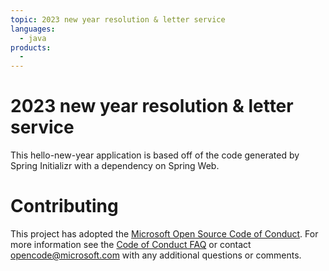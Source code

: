```yaml
---
topic: 2023 new year resolution & letter service
languages:
  - java
products:
  - 
---
```


# 2023 new year resolution & letter service

This hello-new-year application is based off of the code generated by Spring Initializr with a dependency on Spring Web.

# Contributing

This project has adopted the [Microsoft Open Source Code of Conduct](https://opensource.microsoft.com/codeofconduct/). For more information see the [Code of Conduct FAQ](https://opensource.microsoft.com/codeofconduct/faq/) or contact [opencode@microsoft.com](mailto:opencode@microsoft.com) with any additional questions or comments.

